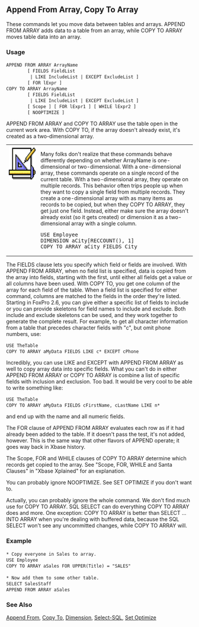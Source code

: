 ## Append From Array, Copy To Array

These commands let you move data between tables and arrays. APPEND FROM ARRAY adds data to a table from an array, while COPY TO ARRAY moves table data into an array.

### Usage

```foxpro
APPEND FROM ARRAY ArrayName
        [ FIELDS FieldList
         | LIKE IncludeList | EXCEPT ExcludeList ]
        [ FOR lExpr ]
COPY TO ARRAY ArrayName
        [ FIELDS FieldList
         | LIKE IncludeList | EXCEPT ExcludeList ]
        [ Scope ] [ FOR lExpr1 ] [ WHILE lExpr2 ]
        [ NOOPTIMIZE ]
```

APPEND FROM ARRAY and COPY TO ARRAY use the table open in the current work area. With COPY TO, if the array doesn't already exist, it's created as a two-dimensional array.

<table>
<tr>
  <td width="17%" valign="top">
<img width="94" height="94" src="Design.gif">
  </td>
  <td width=83%>
  <p>Many folks don't realize that these commands behave differently depending on whether ArrayName is one-dimensional or two-dimensional. With a one-dimensional array, these commands operate on a single record of the current table. With a two-dimensional array, they operate on multiple records. This behavior often trips people up when they want to copy a single field from multiple records. They create a one-dimensional array with as many items as records to be copied, but when they COPY TO ARRAY, they get just one field. Instead, either make sure the array doesn't already exist (so it gets created) or dimension it as a two-dimensional array with a single column.</p>
<pre>USE Employee
DIMENSION aCity[RECCOUNT(), 1]
COPY TO ARRAY aCity FIELDS City</pre>
  </td>
 </tr>
</table>

The FIELDS clause lets you specify which field or fields are involved. With APPEND FROM ARRAY, when no field list is specified, data is copied from the array into fields, starting with the first, until either all fields get a value or all columns have been used. With COPY TO, you get one column of the array for each field of the table. When a field list is specified for either command, columns are matched to the fields in the order they're listed. Starting in FoxPro 2.6, you can give either a specific list of fields to include or you can provide skeletons for field names to include and exclude. Both include and exclude skeletons can be used, and they work together to generate the complete result. For example, to get all character information from a table that precedes character fields with "c", but omit phone numbers, use:

```foxpro
USE TheTable
COPY TO ARRAY aMyData FIELDS LIKE c* EXCEPT cPhone
```
Incredibly, you can use LIKE and EXCEPT with APPEND FROM ARRAY as well to copy array data into specific fields. What you can't do in either APPEND FROM ARRAY or COPY TO ARRAY is combine a list of specific fields with inclusion and exclusion. Too bad. It would be very cool to be able to write something like:

```foxpro
USE TheTable
COPY TO ARRAY aMyData FIELDS cFirstName, cLastName LIKE n*
```
and end up with the name and all numeric fields.

The FOR clause of APPEND FROM ARRAY evaluates each row as if it had already been added to the table. If it doesn't pass the test, it's not added, however. This is the same way that other flavors of APPEND operate; it goes way back in Xbase history.

The Scope, FOR and WHILE clauses of COPY TO ARRAY determine which records get copied to the array. See "Scope, FOR, WHILE and Santa Clauses" in "Xbase Xplained" for an explanation.

You can probably ignore NOOPTIMIZE. See SET OPTIMIZE if you don't want to.

Actually, you can probably ignore the whole command. We don't find much use for COPY TO ARRAY. SQL SELECT can do everything COPY TO ARRAY does and more. One exception: COPY TO ARRAY is better than SELECT ... INTO ARRAY when you're dealing with buffered data, because the SQL SELECT won't see any uncommitted changes, while COPY TO ARRAY will.

### Example

```foxpro
* Copy everyone in Sales to array.
USE Employee
COPY TO ARRAY aSales FOR UPPER(Title) = "SALES"

* Now add them to some other table.
SELECT SalesStaff
APPEND FROM ARRAY aSales
```
### See Also

[Append From](s4g059.md), [Copy To](s4g059.md), [Dimension](s4g218.md), [Select-SQL](s4g088.md), [Set Optimize](s4g095.md)